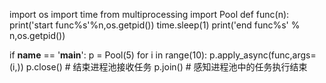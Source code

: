 import os
import time
from multiprocessing import Pool
def func(n):
    print('start func%s'%n,os.getpid())
    time.sleep(1)
    print('end func%s' % n,os.getpid())

if __name__ == '__main__':
    p = Pool(5)
    for i in range(10):
        p.apply_async(func,args=(i,))
    p.close()  # 结束进程池接收任务
    p.join()   # 感知进程池中的任务执行结束
